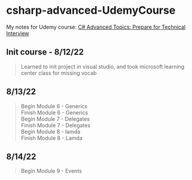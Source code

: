 # csharp-advanced-UdemyCourse
My notes for Udemy course: [C# Advanced Topics: Prepare for Technical Interview](https://www.udemy.com/course/csharp-advanced/learn/lecture/1988790#questions/13997196)

## Init course - 8/12/22
> Learned to init project in visual studio, and took microsoft learning center class for missing vocab  

## 8/13/22
> Begin Module 6 - Generics  
> Finish Module 6 - Generics  
> Begin Module 7 - Delegates  
> Finish Module 7 - Delegates  
> Begin Module 8 - lamda  
> Finish Module 8 - Lamda  

## 8/14/22
> Begin Module 9 - Events  


